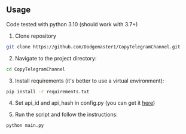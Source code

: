 ## **Usage**

Code tested with python 3.10 (should work with 3.7+)

1. Clone repository

```bash
git clone https://github.com/Dodgemaster1/CopyTelegramChannel.git
```

2. Navigate to the project directory:

```bash
cd CopyTelegramChannel
```

3. Install requirements (it's better to use a virtual environment):

```bash
pip install -r requirements.txt
```

4. Set api_id and api_hash in config.py (you can get it [here](https://my.telegram.org/apps))

5. Run the script and follow the instructions:

```bash
python main.py
```
